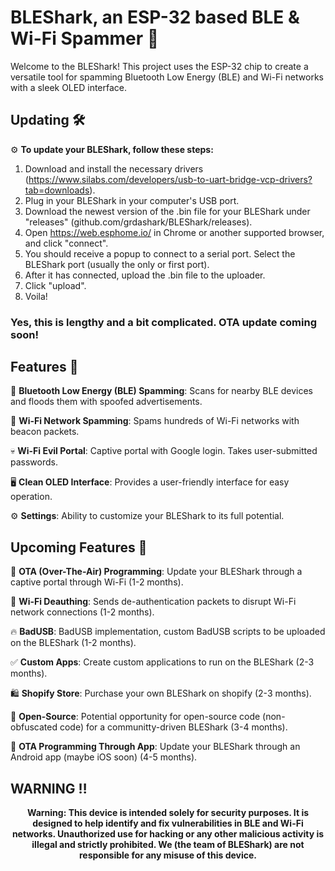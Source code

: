 # BLEShark, an ESP-32 based BLE & Wi-Fi Spammer 📶

Welcome to the BLEShark! This project uses the ESP-32 chip to create a versatile tool for spamming Bluetooth Low Energy (BLE) and Wi-Fi networks with a sleek OLED interface. 

## Updating 🛠️

⚙️ **To update your BLEShark, follow these steps:**
1. Download and install the necessary drivers (https://www.silabs.com/developers/usb-to-uart-bridge-vcp-drivers?tab=downloads). 
2. Plug in your BLEShark in your computer's USB port.
3. Download the newest version of the .bin file for your BLEShark under "releases" (github.com/grdashark/BLEShark/releases). 
4. Open https://web.esphome.io/ in Chrome or another supported browser, and click "connect".
5. You should receive a popup to connect to a serial port. Select the BLEShark port (usually the only or first port).
6. After it has connected, upload the .bin file to the uploader.
7. Click "upload".
8. Voila!
### Yes, this is lengthy and a bit complicated. OTA update coming soon!

## Features 🚀

🔋 **Bluetooth Low Energy (BLE) Spamming**: Scans for nearby BLE devices and floods them with spoofed advertisements.

📶 **Wi-Fi Network Spamming**: Spams hundreds of Wi-Fi networks with beacon packets.

💀 **Wi-Fi Evil Portal**: Captive portal with Google login. Takes user-submitted passwords.

🖥️ **Clean OLED Interface**: Provides a user-friendly interface for easy operation.

⚙️ **Settings**: Ability to customize your BLEShark to its full potential.


## Upcoming Features 🎉


📡 **OTA (Over-The-Air) Programming**: Update your BLEShark through a captive portal through Wi-Fi (1-2 months).

🤖 **Wi-Fi Deauthing**: Sends de-authentication packets to disrupt Wi-Fi network connections (1-2 months).

🔥 **BadUSB**: BadUSB implementation, custom BadUSB scripts to be uploaded on the BLEShark (1-2 months).

✅ **Custom Apps**: Create custom applications to run on the BLEShark (2-3 months).

🛍️ **Shopify Store**: Purchase your own BLEShark on shopify (2-3 months).

👐 **Open-Source**: Potential opportunity for open-source code (non-obfuscated code) for a communitty-driven BLEShark (3-4 months).

📱 **OTA Programming Through App**: Update your BLEShark through an Android app (maybe iOS soon) (4-5 months).

## WARNING ‼️

<p align="center">
<strong>
  Warning: This device is intended solely for security purposes. It is designed to help identify and fix vulnerabilities in BLE and Wi-Fi networks. Unauthorized use for hacking or any other malicious activity is illegal and strictly prohibited. We (the team of BLEShark) are not responsible for any misuse of this device.</strong>
</p>

